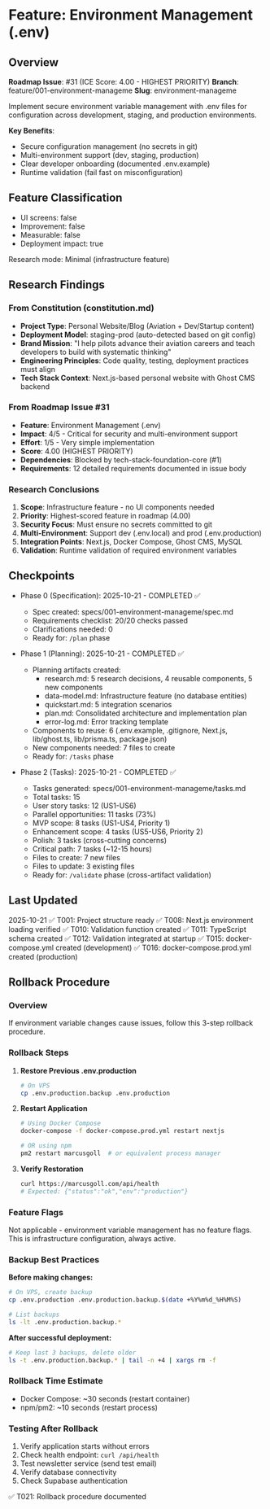 # Feature: Environment Management (.env)

## Overview

**Roadmap Issue**: #31 (ICE Score: 4.00 - HIGHEST PRIORITY)
**Branch**: feature/001-environment-manageme
**Slug**: environment-manageme

Implement secure environment variable management with .env files for configuration across development, staging, and production environments.

**Key Benefits**:
- Secure configuration management (no secrets in git)
- Multi-environment support (dev, staging, production)
- Clear developer onboarding (documented .env.example)
- Runtime validation (fail fast on misconfiguration)

## Feature Classification
- UI screens: false
- Improvement: false
- Measurable: false
- Deployment impact: true

Research mode: Minimal (infrastructure feature)

## Research Findings

### From Constitution (constitution.md)
- **Project Type**: Personal Website/Blog (Aviation + Dev/Startup content)
- **Deployment Model**: staging-prod (auto-detected based on git config)
- **Brand Mission**: "I help pilots advance their aviation careers and teach developers to build with systematic thinking"
- **Engineering Principles**: Code quality, testing, deployment practices must align
- **Tech Stack Context**: Next.js-based personal website with Ghost CMS backend

### From Roadmap Issue #31
- **Feature**: Environment Management (.env)
- **Impact**: 4/5 - Critical for security and multi-environment support
- **Effort**: 1/5 - Very simple implementation
- **Score**: 4.00 (HIGHEST PRIORITY)
- **Dependencies**: Blocked by tech-stack-foundation-core (#1)
- **Requirements**: 12 detailed requirements documented in issue body

### Research Conclusions
1. **Scope**: Infrastructure feature - no UI components needed
2. **Priority**: Highest-scored feature in roadmap (4.00)
3. **Security Focus**: Must ensure no secrets committed to git
4. **Multi-Environment**: Support dev (.env.local) and prod (.env.production)
5. **Integration Points**: Next.js, Docker Compose, Ghost CMS, MySQL
6. **Validation**: Runtime validation of required environment variables

## Checkpoints

- Phase 0 (Specification): 2025-10-21 - COMPLETED ✅
  - Spec created: specs/001-environment-manageme/spec.md
  - Requirements checklist: 20/20 checks passed
  - Clarifications needed: 0
  - Ready for: `/plan` phase

- Phase 1 (Planning): 2025-10-21 - COMPLETED ✅
  - Planning artifacts created:
    - research.md: 5 research decisions, 4 reusable components, 5 new components
    - data-model.md: Infrastructure feature (no database entities)
    - quickstart.md: 5 integration scenarios
    - plan.md: Consolidated architecture and implementation plan
    - error-log.md: Error tracking template
  - Components to reuse: 6 (.env.example, .gitignore, Next.js, lib/ghost.ts, lib/prisma.ts, package.json)
  - New components needed: 7 files to create
  - Ready for: `/tasks` phase

- Phase 2 (Tasks): 2025-10-21 - COMPLETED ✅
  - Tasks generated: specs/001-environment-manageme/tasks.md
  - Total tasks: 15
  - User story tasks: 12 (US1-US6)
  - Parallel opportunities: 11 tasks (73%)
  - MVP scope: 8 tasks (US1-US4, Priority 1)
  - Enhancement scope: 4 tasks (US5-US6, Priority 2)
  - Polish: 3 tasks (cross-cutting concerns)
  - Critical path: 7 tasks (~12-15 hours)
  - Files to create: 7 new files
  - Files to update: 3 existing files
  - Ready for: `/validate` phase (cross-artifact validation)

## Last Updated
2025-10-21
✅ T001: Project structure ready
✅ T008: Next.js environment loading verified
✅ T010: Validation function created
✅ T011: TypeScript schema created
✅ T012: Validation integrated at startup
✅ T015: docker-compose.yml created (development)
✅ T016: docker-compose.prod.yml created (production)

## Rollback Procedure

### Overview
If environment variable changes cause issues, follow this 3-step rollback procedure.

### Rollback Steps

1. **Restore Previous .env.production**
   ```bash
   # On VPS
   cp .env.production.backup .env.production
   ```

2. **Restart Application**
   ```bash
   # Using Docker Compose
   docker-compose -f docker-compose.prod.yml restart nextjs

   # OR using npm
   pm2 restart marcusgoll  # or equivalent process manager
   ```

3. **Verify Restoration**
   ```bash
   curl https://marcusgoll.com/api/health
   # Expected: {"status":"ok","env":"production"}
   ```

### Feature Flags
Not applicable - environment variable management has no feature flags.
This is infrastructure configuration, always active.

### Backup Best Practices

**Before making changes:**
```bash
# On VPS, create backup
cp .env.production .env.production.backup.$(date +%Y%m%d_%H%M%S)

# List backups
ls -lt .env.production.backup.*
```

**After successful deployment:**
```bash
# Keep last 3 backups, delete older
ls -t .env.production.backup.* | tail -n +4 | xargs rm -f
```

### Rollback Time Estimate
- Docker Compose: ~30 seconds (restart container)
- npm/pm2: ~10 seconds (restart process)

### Testing After Rollback
1. Verify application starts without errors
2. Check health endpoint: `curl /api/health`
3. Test newsletter service (send test email)
4. Verify database connectivity
5. Check Supabase authentication

✅ T021: Rollback procedure documented
